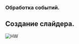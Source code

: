 ### Обработка событий.
## Создание слайдера.

![HW](https://i2.paste.pics/QK5LC.png?rand=M2prsHGTdw)